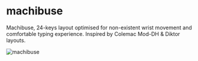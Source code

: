 # machibuse

Machibuse, 24-keys layout optimised for non-existent wrist movement and comfortable typing experience. Inspired by Colemac Mod-DH & Diktor layouts.

![machibuse](https://github.com/a125x/machibuse/assets/91656458/574d5dbb-e600-4ffc-8710-5f9a6e0dfea4)
